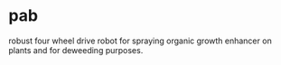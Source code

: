 # pab
robust four wheel drive robot for spraying organic growth enhancer on plants and for deweeding purposes.
